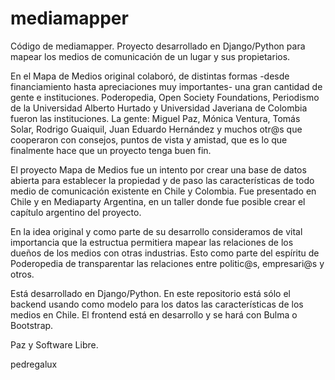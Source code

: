 # mediamapper

Código de mediamapper. Proyecto desarrollado en Django/Python para mapear los medios de comunicación de un lugar y sus propietarios.

En el Mapa de Medios original colaboró, de distintas formas -desde financiamiento hasta apreciaciones muy importantes- una gran cantidad de gente e instituciones. Poderopedia, Open Society Foundations, Periodismo de la Universidad Alberto Hurtado y Universidad Javeriana de Colombia fueron las instituciones. La gente: Miguel Paz, Mónica Ventura, Tomás Solar, Rodrigo Guaiquil, Juan Eduardo Hernández y muchos otr@s que cooperaron con consejos, puntos de vista y amistad, que es lo que finalmente hace que un proyecto tenga buen fin.

El proyecto Mapa de Medios fue un intento por crear una base de datos abierta para establecer la propiedad y de paso las características de todo medio de comunicación existente en Chile y Colombia. Fue presentado en Chile y en Mediaparty Argentina, en un taller donde fue posible crear el capítulo argentino del proyecto.

En la idea original y como parte de su desarrollo consideramos de vital importancia que la estructua permitiera mapear las relaciones de los dueños de los medios con otras industrias. Esto como parte del espíritu de Poderopedia de transparentar las relaciones entre politic@s, empresari@s y otros.

Está desarrollado en Django/Python. En este repositorio está sólo el backend usando como modelo para los datos las características de los medios en Chile. El frontend está en desarrollo y se hará con Bulma o Bootstrap.

Paz y Software Libre.

pedregalux
